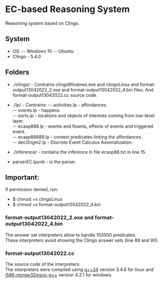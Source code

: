 # EC-based Reasoning System
Reasoning system based on Clingo.

## System
- OS:
    -- Windows 10
    -- Ubuntu
- Clingo - 5.4.0

## Folders
- ./clingo/ - Contrains clingoWindows.exe and clingoLinux and format-output13042022_2.exe and format-output13042022_4.bin files. And format-output13042022.cc source code.
- ./lp/ - Contrains:
    -- activities.lp - affordances.  
    -- events.lp - happens.  
    -- sorts.lp - locations and objects of interests coming from low-level layer.  
    -- ecasp888.lp - events and fluents, effects of events and triggered event.  
    -- ecasp88888.lp - context predicates linking the affordances.  
    -- decOrigin2.lp - Discrete Event Calculus Axiomatization.  
    
- ./inference/ - contains the inference in file ecasp88.txt in line 15.  

- parserEC.ipynb - is the parser.  


## Important:
If permission denied, run:  
- $ chmod +x clingoLinux  
- $ chmod +x format-output13042022_4.bin

### format-output13042022_2.exe and format-output13042022_4.bin
The answer set interpreters allow to handle 103500 predicates.  
These interpreters avoid showing the Clingo answer sets (line 89 and 90).


### format-output13042022.cc
The source code of the interpreters.  
The interpreters were compiled using [g++34](https://stackoverflow.com/questions/33452554/how-to-use-g-3-4-in-ubuntu-15-04) version 3.4.6 for linux and [i586-mingw32msvc-g++](https://stackoverflow.com/questions/2033997/how-to-compile-for-windows-on-linux-with-gcc-g) version 4.2.1 for windows.
